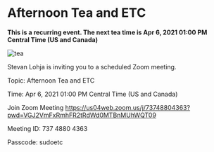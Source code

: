 # Afternoon Tea and ETC

**This is a recurring event. The next tea time is Apr 6, 2021 01:00 PM Central Time (US and Canada)**

![tea](https://cdn.vox-cdn.com/thumbor/ttQXQU3gDonx6ljifwQQcoUR9Ug=/1200x0/filters:no_upscale()/cdn.vox-cdn.com/uploads/chorus_asset/file/629484/Screen_Shot_2014-08-07_at_8.29.47_AM.0.png)

Stevan Lohja is inviting you to a scheduled Zoom meeting.

Topic: Afternoon Tea and ETC

Time:  Apr 6, 2021 01:00 PM Central Time (US and Canada)

Join Zoom Meeting
https://us04web.zoom.us/j/73748804363?pwd=VGJ2VmFxRmhFR2tRdWd0MTBnMUhWQT09

Meeting ID: 737 4880 4363

Passcode: sudoetc
